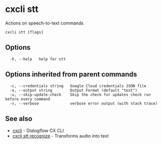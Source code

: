 # cxcli stt

Actions on speech-to-text commands

```
cxcli stt [flags]
```

## Options

```
  -h, --help   help for stt
```

## Options inherited from parent commands

```
  -c, --credentials string   Google Cloud credentials JSON file
  -o, --output string        Output Format (default "text")
  -u, --skip-update-check    Skip the check for updates check run before every command
  -v, --verbose              verbose error output (with stack trace)
```

## See also

* [cxcli](/cmd/cxcli/)	 - Dialogflow CX CLI
* [cxcli stt recognize](/cmd/cxcli_stt_recognize/)	 - Transforms audio into text

